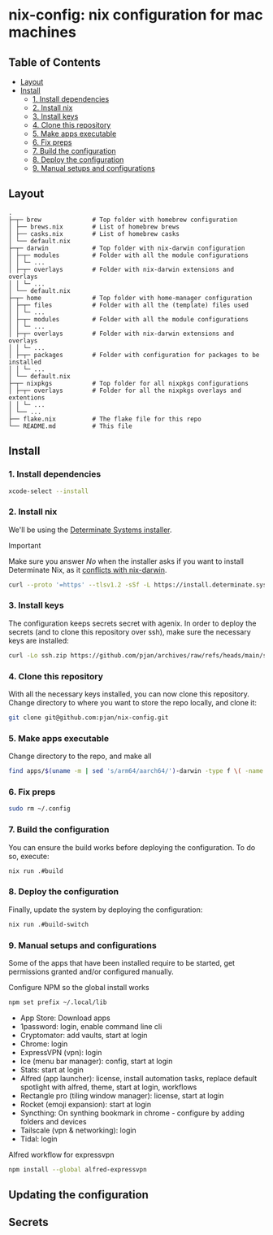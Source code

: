 # nix-config: nix configuration for mac machines

## Table of Contents

- [Layout](#layout)
- [Install](#install)
  - [1. Install dependencies](#1-install-dependencies)
  - [2. Install nix](#2-install-nix)
  - [3. Install keys](#3-install-keys)
  - [4. Clone this repository](#4-clone-this-repository)
  - [5. Make apps executable](#5-make-apps-executable)
  - [6. Fix preps](#6-fix-preps)
  - [7. Build the configuration](#7-build-the-configuration)
  - [8. Deploy the configuration](#8-deploy-the-configuration)
  - [9. Manual setups and configurations]()

## Layout

```
.
├─┬─ brew              # Top folder with homebrew configuration
│ ├── brews.nix        # List of homebrew brews
│ ├── casks.nix        # List of homebrew casks
│ └── default.nix
├─┬─ darwin            # Top folder with nix-darwin configuration
│ ├─┬─ modules         # Folder with all the module configurations
│ │ └─ ...
│ ├─┬─ overlays        # Folder with nix-darwin extensions and overlays
│ │ └─ ...
│ └── default.nix
├─┬─ home              # Top folder with home-manager configuration
│ ├─┬─ files           # Folder with all the (template) files used
│ │ └─ ...
│ ├─┬─ modules         # Folder with all the module configurations
│ │ └─ ...
│ ├─┬─ overlays        # Folder with nix-darwin extensions and overlays
│ │ └─ ...
│ ├─┬─ packages        # Folder with configuration for packages to be installed
│ │ └─ ...
│ └── default.nix
├─┬─ nixpkgs           # Top folder for all nixpkgs configurations
│ ├─┬─ overlays        # Folder for all the nixpkgs overlays and extentions
│ │ └─ ...
│ └── ...
├── flake.nix          # The flake file for this repo
└── README.md          # This file
```

## Install

### 1. Install dependencies

```sh
xcode-select --install
```

### 2. Install nix

We'll be using the [Determinate Systems installer](https://zero-to-nix.com/concepts/nix-installer).

> [!IMPORTANT]
>
> Make sure you answer _No_ when the installer asks if you want to install Determinate Nix, as it [conflicts with nix-darwin](https://github.com/dustinlyons/nixos-config/issues/146).

```sh
curl --proto '=https' --tlsv1.2 -sSf -L https://install.determinate.systems/nix | sh -s -- install
```

### 3. Install keys

The configuration keeps secrets secret with agenix. In order to deploy the secrets (and to clone this repository over ssh), make sure the necessary keys are installed:

```sh
curl -Lo ssh.zip https://github.com/pjan/archives/raw/refs/heads/main/ssh.zip && unzip ssh.zip -d ~/.ssh && rm ssh.zip
```

### 4. Clone this repository

With all the necessary keys installed, you can now clone this repository. Change directory to where you want to store the repo locally, and clone it:

```sh
git clone git@github.com:pjan/nix-config.git
```

### 5. Make apps executable

Change directory to the repo, and make all

```sh
find apps/$(uname -m | sed 's/arm64/aarch64/')-darwin -type f \( -name apply -o -name build -o -name build-switch -o -name rollback \) -exec chmod +x {} \;
```

### 6. Fix preps

```sh
sudo rm ~/.config
```

### 7. Build the configuration

You can ensure the build works before deploying the configuration. To do so, execute:

```sh
nix run .#build
```

### 8. Deploy the configuration

Finally, update the system by deploying the configuration:

```sh
nix run .#build-switch
```

### 9. Manual setups and configurations

Some of the apps that have been installed require to be started, get permissions granted and/or configured manually.

Configure NPM so the global install works

```sh
npm set prefix ~/.local/lib
```

- App Store: Download apps
- 1password: login, enable command line cli
- Cryptomator: add vaults, start at login
- Chrome: login
- ExpressVPN (vpn): login
- Ice (menu bar manager): config, start at login
- Stats: start at login
- Alfred (app launcher): license, install automation tasks, replace default spotlight with alfred, theme, start at login, workflows
- Rectangle pro (tiling window manager): license, start at login
- Rocket (emoji expansion): start at login
- Syncthing: On synthing bookmark in chrome - configure by adding folders and devices
- Tailscale (vpn & networking): login
- Tidal: login

Alfred workflow for expressvpn

```sh
npm install --global alfred-expressvpn
```

## Updating the configuration

## Secrets
